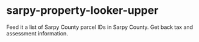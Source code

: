 sarpy-property-looker-upper
===========================

Feed it a list of Sarpy County parcel IDs in Sarpy County. Get back tax and assessment information.
